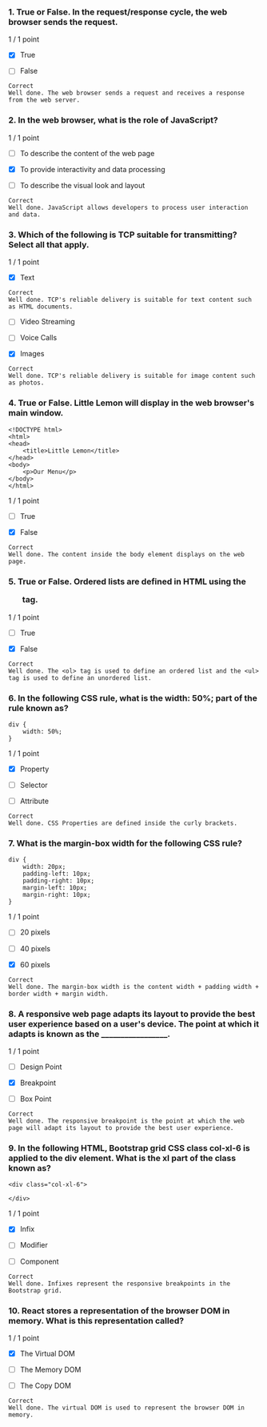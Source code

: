 ### 1. True or False. In the request/response cycle, the web browser sends the request.

1 / 1 point

- [x] True


- [ ]  False
``` 
Correct
Well done. The web browser sends a request and receives a response from the web server.
```
### 2. In the web browser, what is the role of JavaScript?

1 / 1 point

- [ ] To describe the content of the web page


- [x] To provide interactivity and data processing


- [ ] To describe the visual look and layout
```
Correct
Well done. JavaScript allows developers to process user interaction and data.
```
### 3. Which of the following is TCP suitable for transmitting? Select all that apply.

1 / 1 point

- [x] Text
```
Correct
Well done. TCP's reliable delivery is suitable for text content such as HTML documents.
```

- [ ] Video Streaming


- [ ] Voice Calls


- [x] Images
```
Correct
Well done. TCP's reliable delivery is suitable for image content such as photos.
```
### 4. True or False. Little Lemon will display in the web browser's main window.

```
<!DOCTYPE html>
<html>
<head>
    <title>Little Lemon</title>
</head>
<body>
    <p>Our Menu</p>
</body>
</html>
```

1 / 1 point

- [ ] True


- [x] False
```
Correct
Well done. The content inside the body element displays on the web page.
```
### 5. True or False. Ordered lists are defined in HTML using the <ul> tag.  

1 / 1 point

- [ ] True


- [x] False
```
Correct
Well done. The <ol> tag is used to define an ordered list and the <ul> tag is used to define an unordered list.
```
### 6. In the following CSS rule, what is the width: 50%; part of the rule known as?

```
div {
    width: 50%;
}
```

1 / 1 point

- [x] Property


- [ ] Selector


- [ ] Attribute
```
Correct
Well done. CSS Properties are defined inside the curly brackets.
```
### 7. What is the margin-box width for the following CSS rule?

```
div {
    width: 20px;
    padding-left: 10px;
    padding-right: 10px;
    margin-left: 10px;
    margin-right: 10px;
}
```

1 / 1 point

- [ ] 20 pixels


- [ ] 40 pixels


- [x] 60 pixels
```
Correct
Well done. The margin-box width is the content width + padding width + border width + margin width.
```
### 8. A responsive web page adapts its layout to provide the best user experience based on a user's device. The point at which it adapts is known as the _________________.

1 / 1 point

- [ ] Design Point


- [x] Breakpoint


- [ ] Box Point
```
Correct
Well done. The responsive breakpoint is the point at which the web page will adapt its layout to provide the best user experience.
```
### 9. In the following HTML, Bootstrap grid CSS class col-xl-6 is applied to the div element. What is the xl part of the class known as?

```
<div class="col-xl-6">

</div>
```

1 / 1 point

- [x] Infix


- [ ] Modifier


- [ ] Component
```
Correct
Well done. Infixes represent the responsive breakpoints in the Bootstrap grid.
```
### 10. React stores a representation of the browser DOM in memory. What is this representation called?

1 / 1 point

- [x] The Virtual DOM


- [ ] The Memory DOM


- [ ] The Copy DOM
```
Correct
Well done. The virtual DOM is used to represent the browser DOM in memory.
```